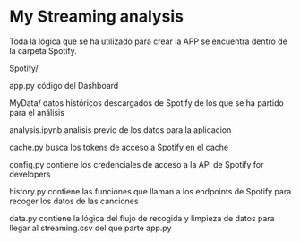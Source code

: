 # My Streaming analysis  

Toda la lógica que se ha utilizado para crear la APP se encuentra dentro de la carpeta Spotify.  

Spotify/   

app.py  código del Dashboard  

MyData/ datos históricos descargados de Spotify de los que se ha partido para el análisis  

analysis.ipynb analisis previo de los datos para la aplicacion  

cache.py busca los tokens de acceso a Spotify en el cache  

config.py contiene los credenciales de acceso a la API de Spotify for developers  

history.py contiene las funciones que llaman a los endpoints de Spotify para recoger los datos de las canciones  

data.py contiene la lógica del flujo de recogida y limpieza de datos para llegar al streaming.csv del que parte app.py
